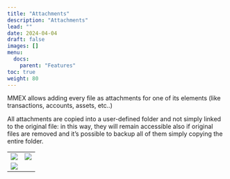 ```yaml
---
title: "Attachments"
description: "Attachments"
lead: ""
date: 2024-04-04
draft: false
images: []
menu:
  docs:
    parent: "Features"
toc: true
weight: 80
---
```


MMEX allows adding every file as attachments for one of its elements (like transactions, accounts, assets, etc..)

All attachments are copied into a user-defined folder and not simply linked to the original file: in this way, they will remain accessible also if original files are removed and it’s possible to backup all of them simply copying the entire folder.

|    |    |
| --- | --- |
| ![](attachment1.png) | ![](attachment2.png) |
| ![](attachment3.png) | |
